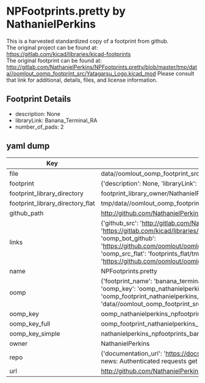 # NPFootprints.pretty by NathanielPerkins  
This is a harvested standardized copy of a footprint from github.  
The original project can be found at:  
https://gitlab.com/kicad/libraries/kicad-footprints  
The original footprint can be found at:
http://gitlab.com/NathanielPerkins/NPFootprints.pretty/blob/master/tmp/data//oomlout_oomp_footprint_src/Yatagarsu_Logo.kicad_mod
Please consult that link for additional, details, files, and license information.  
## Footprint Details
* description: None  
* libraryLink: Banana_Terminal_RA  
* number_of_pads: 2  
## yaml dump  
| Key | Value |  
| --- | --- |  
| file | data//oomlout_oomp_footprint_src/NPFootprints.pretty/Banana_Terminal_RA.kicad_mod |  
| footprint | {'description': None, 'libraryLink': 'Banana_Terminal_RA', 'number_of_pads': 2} |  
| footprint_library_directory | footprint_library_owner/NathanielPerkins_NPFootprints.pretty |  
| footprint_library_directory_flat | tmp/data//oomlout_oomp_footprint_src/footprints_flat/nathanielperkins_npfootprints_banana_terminal_ra/working |  
| github_path | http://github.com/NathanielPerkins/NPFootprints.pretty/blob/master/tmp/data//oomlout_oomp_footprint_src/Banana_Terminal_RA.kicad_mod |  
| links | {'github_src': 'http://gitlab.com/NathanielPerkins/NPFootprints.pretty/blob/master/tmp/data//oomlout_oomp_footprint_src/Yatagarsu_Logo.kicad_mod', 'github_src_repo': 'https://gitlab.com/kicad/libraries/kicad-footprints', 'oomp_bot': 'tmp/data//oomlout_oomp_footprint_src/footprints/nathanielperkins_npfootprints_banana_terminal_ra/working', 'oomp_bot_github': 'https://github.com/oomlout/oomlout_oomp_footprint_bot/tree/main/tmp/data//oomlout_oomp_footprint_src/footprints/nathanielperkins_npfootprints_banana_terminal_ra/working', 'oomp_src_flat': 'footprints_flat/tmp/data//oomlout_oomp_footprint_src/footprints_flat/nathanielperkins_npfootprints_banana_terminal_ra/working', 'oomp_src_flat_github': 'https://github.com/oomlout/oomlout_oomp_footprint_src/tree/main/tmp/data//oomlout_oomp_footprint_src/footprints_flat/nathanielperkins_npfootprints_banana_terminal_ra/working'} |  
| name | NPFootprints.pretty |  
| oomp | {'footprint_name': 'banana_terminal_ra', 'library_name': 'npfootprints', 'md5': '75cf142a2c54ae203cf0dfd67aae0764', 'md5_10': '75cf142a2c', 'md5_5': '75cf1', 'md5_6': '75cf14', 'oomp_key': 'oomp_nathanielperkins_npfootprints_banana_terminal_ra', 'oomp_key_extra': 'oomp_footprint_nathanielperkins_npfootprints_banana_terminal_ra', 'oomp_key_full': 'oomp_footprint_nathanielperkins_npfootprints_banana_terminal_ra_75cf14', 'oomp_key_simple': 'nathanielperkins_npfootprints_banana_terminal_ra', 'original_filename': 'data//oomlout_oomp_footprint_src/NPFootprints.pretty/Banana_Terminal_RA.kicad_mod', 'owner_name': 'nathanielperkins'} |  
| oomp_key | oomp_nathanielperkins_npfootprints_banana_terminal_ra |  
| oomp_key_full | oomp_footprint_nathanielperkins_npfootprints_banana_terminal_ra |  
| oomp_key_simple | nathanielperkins_npfootprints_banana_terminal_ra |  
| owner | NathanielPerkins |  
| repo | {'documentation_url': 'https://docs.github.com/rest/overview/resources-in-the-rest-api#rate-limiting', 'message': "API rate limit exceeded for 84.66.142.224. (But here's the good news: Authenticated requests get a higher rate limit. Check out the documentation for more details.)"} |  
| url | http://github.com/NathanielPerkins/NPFootprints.pretty |  

